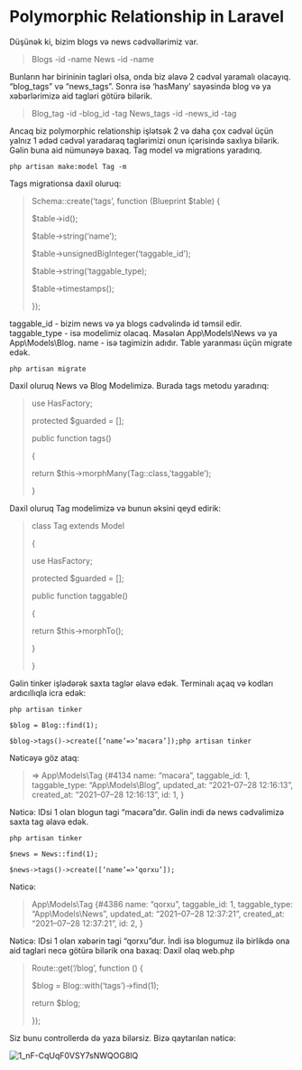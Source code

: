 # Polymorphic Relationship in Laravel
Düşünək ki, bizim blogs və news cədvəllərimiz var.

> Blogs
-id
-name
News
-id
-name

Bunların hər birininin tagləri olsa, onda biz əlavə 2 cədvəl yaramalı olacayıq. “blog_tags” və “news_tags”. Sonra isə ‘hasMany’ sayəsində blog və ya xəbərlərimizə aid tagləri götürə bilərik.

> Blog_tag
-id
-blog_id
-tag
News_tags
-id
-news_id
-tag

Ancaq biz polymorphic relationship işlətsək 2 və daha çox cədvəl üçün yalnız 1 ədəd cədvəl yaradaraq taglərimizi onun içərisində saxlıya bilərik.
Gəlin buna aid nümunəyə baxaq.
Tag model və migrations yaradırıq.

`php artisan make:model Tag -m`

Tags migrationsa daxil oluruq:

>Schema::create(‘tags’, function (Blueprint $table) {
>
>$table->id();
>
>$table->string(‘name’);
>
>$table->unsignedBigInteger(‘taggable_id’);
>
>$table->string(‘taggable_type);
>
>$table->timestamps();
>
>});

taggable_id - bizim news və ya blogs cədvəlində id təmsil edir.
taggable_type - isə modelimiz olacaq. Məsələn App\Models\News və ya App\Models\Blog.
name - isə tagimizin adıdır.
Table yaranması üçün migrate edək.

`php artisan migrate`

Daxil oluruq News və Blog Modelimizə. Burada tags metodu yaradırıq:

> use HasFactory;
> 
>protected $guarded = [];
>
>public function tags()
>
>{
>
>    return $this->morphMany(Tag::class,’taggable’);
>    
>}

Daxil oluruq Tag modelimizə və bunun əksini qeyd edirik:

> class Tag extends Model
> 
>{
>
>    use HasFactory;
>    
>    protected $guarded = [];
>    
>    public function taggable()
>    
>    {
>    
>    return $this->morphTo();
>        
>    }
>    
>}

Gəlin tinker işlədərək saxta taglər əlavə edək. Terminalı açaq və kodları ardıcıllıqla icra edək:

`php artisan tinker`

`$blog = Blog::find(1);`

`$blog->tags()->create([‘name’=>’macəra’]);php artisan tinker`

Nəticəyə göz ataq:

> => App\Models\Tag {#4134
    name: “macəra”,
    taggable_id: 1,
    taggable_type: “App\Models\Blog”,
    updated_at: “2021–07–28 12:16:13”,
    created_at: “2021–07–28 12:16:13”,
    id: 1,
}

Nəticə: IDsi 1 olan blogun tagi “macəra”dır.
Gəlin indi də news cədvəlimizə saxta tag əlavə edək.

`php artisan tinker`

`$news = News::find(1);`

`$news->tags()->create([‘name’=>’qorxu’]);`

Nəticə:

> App\Models\Tag {#4386
    name: “qorxu”,
    taggable_id: 1,
    taggable_type: “App\Models\News”,
    updated_at: “2021–07–28 12:37:21”,
    created_at: “2021–07–28 12:37:21”,
    id: 2,
}

Nəticə: IDsi 1 olan xəbərin tagi “qorxu”dur.
İndi isə blogumuz ilə birlikdə ona aid taglari necə götürə bilərik ona baxaq:
Daxil olaq web.php

> Route::get(‘/blog’, function () {
> 
>$blog = Blog::with(‘tags’)->find(1);
>
>    return $blog;
>    
>});

Siz bunu controllerdə də yaza bilərsiz. Bizə qaytarılan nəticə:

![1_nF-CqUqF0VSY7sNWQOG8lQ](https://user-images.githubusercontent.com/78316758/149944878-cb092a5b-3950-4ce6-9554-353bc0352b6b.png)

